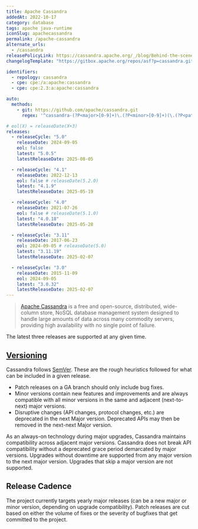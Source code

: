 ```yaml
---
title: Apache Cassandra
addedAt: 2022-10-17
category: database
tags: apache java-runtime
iconSlug: apachecassandra
permalink: /apache-cassandra
alternate_urls:
  - /cassandra
releasePolicyLink: https://cassandra.apache.org/_/blog/Behind-the-scenes-of-an-Apache-Cassandra-Release.html
changelogTemplate: "https://gitbox.apache.org/repos/asf?p=cassandra.git;a=blob_plain;f=NEWS.txt;hb=refs/tags/cassandra-__LATEST__"

identifiers:
  - repology: cassandra
  - cpe: cpe:/a:apache:cassandra
  - cpe: cpe:2.3:a:apache:cassandra

auto:
  methods:
    - git: https://github.com/apache/cassandra.git
      regex: '^cassandra-(?P<major>[0-9]+)\.(?P<minor>[0-9]+)(\.(?P<patch>[0-9]+))?$'

# eol(X) = releaseDate(X+3)
releases:
  - releaseCycle: "5.0"
    releaseDate: 2024-09-05
    eol: false
    latest: "5.0.5"
    latestReleaseDate: 2025-08-05

  - releaseCycle: "4.1"
    releaseDate: 2022-12-13
    eol: false # releaseDate(5.2.0)
    latest: "4.1.9"
    latestReleaseDate: 2025-05-19

  - releaseCycle: "4.0"
    releaseDate: 2021-07-26
    eol: false # releaseDate(5.1.0)
    latest: "4.0.18"
    latestReleaseDate: 2025-05-28

  - releaseCycle: "3.11"
    releaseDate: 2017-06-23
    eol: 2024-09-05 # releaseDate(5.0)
    latest: "3.11.19"
    latestReleaseDate: 2025-02-07

  - releaseCycle: "3.0"
    releaseDate: 2015-11-09
    eol: 2024-09-05
    latest: "3.0.32"
    latestReleaseDate: 2025-02-07
---
```


> [Apache Cassandra](https://cassandra.apache.org) is a free and open-source, distributed,
> wide-column store, NoSQL database management system designed to handle large amounts of data
> across many commodity servers, providing high availability with no single point of failure.

The latest three releases are supported at any given time.

## [Versioning](https://cassandra.apache.org/_/blog/Behind-the-scenes-of-an-Apache-Cassandra-Release.html)

Cassandra follows [SemVer](https://semver.org/). These are the rough heuristics followed for what
can be included in a given release.

- Patch releases on a GA branch should only include bug fixes.
- Minor versions contain new features and improvements and are always compatible with all minor versions in the same and adjacent (next-to-next) major versions.
- Disruptive changes (API changes, protocol changes, etc.) are deprecated in the next Major version. Deprecated APIs may then be removed in the next-next Major version.

As an always-on technology during major upgrades, Cassandra maintains compatibility across adjacent
major versions. Cassandra does not break API compatibility without a deprecated grace period
demarcated by major versions. Upgrades without downtime are supported from any major version to the
next major version. Upgrades that skip a major version are not supported.

## Release Cadence

The project currently targets yearly major releases (can be a new major or minor version, depending
on upgrade compatibility). Patch releases are cut based on either the volume of fixes or the severity
of bugfixes that get committed to the project.

